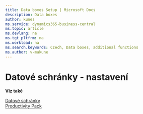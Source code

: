 ```yaml
---
title: Data boxes Setup | Microsoft Docs
description: Data boxes
author: kunes
ms.service: dynamics365-business-central
ms.topic: article
ms.devlang: na
ms.tgt_pltfrm: na
ms.workload: na
ms.search.keywords: Czech, Data boxes, additional functions
ms.author: v-makune
---
```

# Datové schránky - nastavení


**Viz také**

[Datové schránky](data-boxes.md)  
[Productivity Pack](productivity-pack.md)
